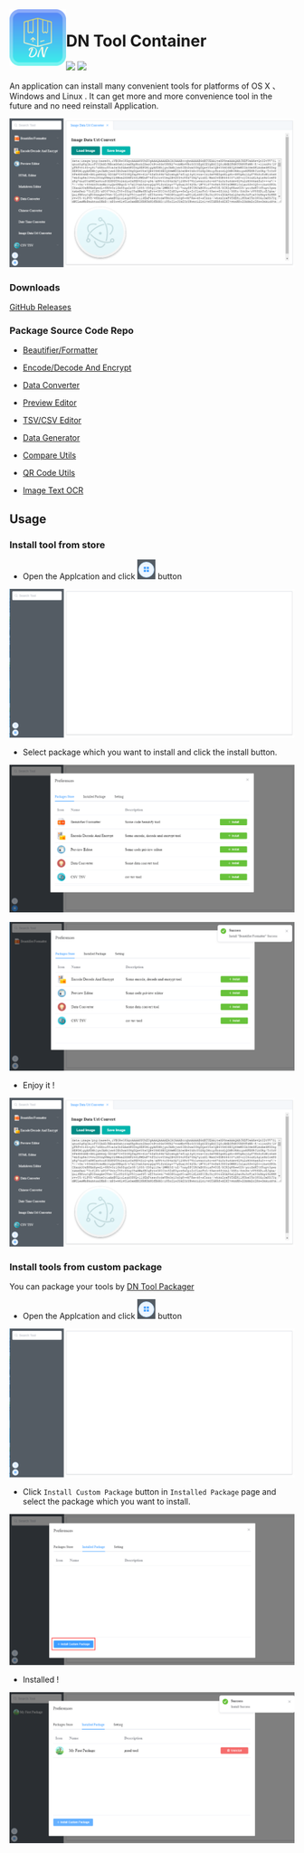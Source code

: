 <img align="left" width="100" height="100" src="icon.png">

# DN Tool Container

<img src="https://img.shields.io/github/license/como65416/DnToolContainer.svg"> <img src="https://img.shields.io/badge/platform-MacOS%7CWindows%7CLinux-orange.svg">

An application can install many convenient tools for platforms of OS X 、Windows and Linux .
It can get more and more convenience tool in the future and no need reinstall Application.

![](resource/img004.png)

### Downloads

[GitHub Releases](https://github.com/como65416/DnToolContainer/releases)

### Package Source Code Repo

* [Beautifier/Formatter](https://github.com/como65416/simple-beautifier-formatter-tool)

* [Encode/Decode And Encrypt](https://github.com/como65416/simple-encode-decode-tool)

* [Data Converter](https://github.com/como65416/simple-data-converter)

* [Preview Editor](https://github.com/como65416/simple-preview-editor)

* [TSV/CSV Editor](https://github.com/como65416/csv-tsv-editor)

* [Data Generator](https://github.com/como65416/data-generator)

* [Compare Utils](https://github.com/como65416/compare-utils)

* [QR Code Utils](https://github.com/como65416/QR-Code-Utils)

* [Image Text OCR](https://github.com/como65416/Image-Text-OCR)

## Usage

### Install tool from store

* Open the Applcation and click ![icon](resource/icon01.png) button

![](resource/img001.png)

* Select package which you want to install and click the install button.

![](resource/img002.png)

![](resource/img003.png)

* Enjoy it !

![](resource/img004.png)


### Install tools from custom package

You can package your tools by [DN Tool Packager](https://github.com/como65416/dn-tool-packager)

* Open the Applcation and click ![icon](resource/icon01.png) button

![](resource/img001.png)

* Click `Install Custom Package` button in `Installed Package` page and select the package which you want to install.

![](resource/img005.png)

* Installed !

![](resource/img006.png)
